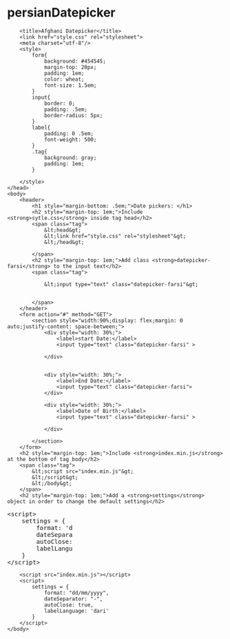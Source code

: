 # persianDatepicker
<html>
    <head>
       
        <title>Afghani Datepicker</title>
        <link href="style.css" rel="stylesheet">
        <meta charset="utf-8"/>
        <style>
            form{
                background: #454545;
                margin-top: 20px;
                padding: 1em;
                color: wheat;
                font-size: 1.5em;
            }
            input{
                border: 0;
                padding: .5em;
                border-radius: 5px;
            }
            label{
                padding: 0 .5em;
                font-weight: 500;
            }
            .tag{
                background: gray; 
                padding: 1em;
            }
            
        </style>
    </head>
    <body>
        <header>
            <h1 style="margin-bottom: .5em;">Date pickers: </h1>
            <h2 style="margin-top: 1em;">Include <strong>sytle.css</strong> inside tag head</h2>
            <span class="tag">
                &lt;head&gt;
                &lt;link href="style.css" rel="stylesheet"&gt;
                &lt;/head&gt;
                
            </span>
            <h2 style="margin-top: 1em;">Add class <strong>datepicker-farsi</strong> to the input text</h2>
            <span class="tag">
                
                &lt;input type="text" class="datepicker-farsi"&gt;
              
                
            </span>
        </header>
        <form action="#" method="GET">
            <section style="width:90%;display: flex;margin: 0 auto;justify-content: space-between;">
                <div style="width: 30%;">
                    <label>start Date:</label>
                    <input type="text" class="datepicker-farsi" >
                    
                </div>
                
            
                <div style="width: 30%;">
                    <label>End Date:</label>
                    <input type="text" class="datepicker-farsi">
                </div>
            
                <div style="width: 30%;">
                    <label>Date of Birth:</label>
                    <input type="text" class="datepicker-farsi" >
                    
                </div>
                
            </section>
        </form>
        <h2 style="margin-top: 1em;">Include <strong>index.min.js</strong> at the bottom of tag body</h2>
        <span class="tag">
            &lt;script src="index.min.js"&gt;
            &lt;/script&gt;
            &lt;/body&gt;
        </span>
        <h2 style="margin-top: 1em;">Add a <strong>settings</strong> object in order to change the default settings</h2>
        
<pre class="tag" style="width: 30%;">
&lt;script&gt;
    settings = {
        format: 'dd/mm/yyyy',
        dateSeparator: '-',
        autoClose: true,
        labelLanguage: 'dari' // 'pashto','farsi'
    }
&lt;/script&gt;
</pre>
        <script src="index.min.js"></script>
        <script>
            settings = {
                format: "dd/mm/yyyy",
                dateSeparator: "-",
                autoClose: true,
                labelLanguage: 'dari'
            }
        </script>
    </body>
</html>

